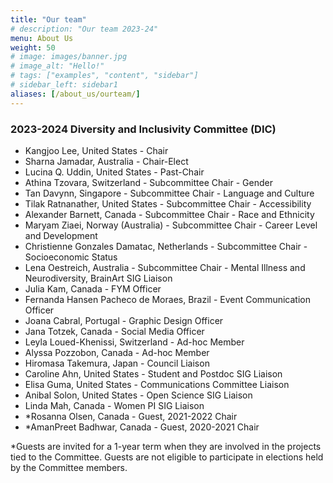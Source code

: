 ```yaml
---
title: "Our team"
# description: "Our team 2023-24"
menu: About Us
weight: 50
# image: images/banner.jpg
# image_alt: "Hello!"
# tags: ["examples", "content", "sidebar"]
# sidebar_left: sidebar1
aliases: [/about_us/ourteam/]
---
```


### 2023-2024 Diversity and Inclusivity Committee (DIC)

- Kangjoo Lee, United States - Chair
- Sharna Jamadar, Australia - Chair-Elect
- Lucina Q. Uddin, United States - Past-Chair
- Athina Tzovara, Switzerland - Subcommittee Chair - Gender
- Tan Davynn, Singapore - Subcommittee Chair - Language and Culture
- Tilak Ratnanather, United States - Subcommittee Chair - Accessibility
- Alexander Barnett, Canada - Subcommittee Chair - Race and Ethnicity
- Maryam Ziaei, Norway (Australia) - Subcommittee Chair - Career Level and Development
- Christienne Gonzales Damatac, Netherlands - Subcommittee Chair - Socioeconomic Status
- Lena Oestreich, Australia - Subcommittee Chair - Mental Illness and Neurodiversity, BrainArt SIG Liaison
- Julia Kam, Canada - FYM Officer
- Fernanda Hansen Pacheco de Moraes, Brazil - Event Communication Officer
- Joana Cabral, Portugal - Graphic Design Officer
- Jana Totzek, Canada - Social Media Officer
- Leyla Loued-Khenissi, Switzerland - Ad-hoc Member
- Alyssa Pozzobon, Canada - Ad-hoc Member
- Hiromasa Takemura, Japan - Council Liaison
- Caroline Ahn, United States - Student and Postdoc SIG Liaison
- Elisa Guma, United States - Communications Committee Liaison
- Anibal Solon, United States - Open Science SIG Liaison
- Linda Mah, Canada - Women PI SIG Liaison
- *Rosanna Olsen, Canada - Guest, 2021-2022 Chair
- *AmanPreet Badhwar, Canada - Guest, 2020-2021 Chair

*Guests are invited for a 1-year term when they are involved in the projects tied to the Committee. Guests are not eligible to participate in elections held by the Committee members. 
